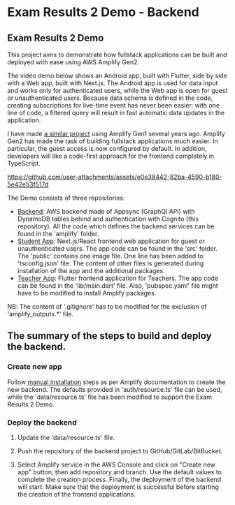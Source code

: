 # Exam Results 2 Demo - Backend

## Exam Results 2 Demo

This project aims to demonstrate how fullstack applications can be built and deployed with ease using AWS Amplify Gen2.

The video demo below shows an Android app, built with Flutter, side by side with a Web app, built with Next.js. The Android app is used for data input and works only for authenticated users, while the Web app is open for guest or unauthenticated users. Because data schema is defined in the code, creating subscriptions for live-time event has never been easier: with one line of code, a filtered query will result in fast automatic data updates in the application.

I have made [a similar project](https://github.com/vg-cloud/210930unauthAmplify) using Amplify Gen1 several years ago. Amplify Gen2 has made the task of building fullstack applications much easier. In particular, the guest access is now configured by default. In addition, developers will like a code-first approach for the frontend completely in TypeScript. 

https://github.com/user-attachments/assets/e0e38442-82ba-4590-b180-5e42e53f517d


The Demo consists of three repositories:
- [Backend](https://github.com/vg-cloud/examres2): AWS backend made of Appsync (GraphQl API) with DynamoDB tables behind and authentication with Cognito (this repository). All the code which defines the backend services can be found in the 'amplify' folder.
- [Student App](https://github.com/vg-cloud/examres2_fe): Next.js/React frontend web application for guest or unauthenticated users. The app code can be found in the 'src' folder. The 'public' contains one image file. One line has been added to 'tsconfig.json' file. The content of other files is generated during installation of the app and the additional packages.
- [Teacher App](https://github.com/vg-cloud/examres2_teacher): Flutter frontend application for Teachers. The app code can be found in the 'lib/main.dart' file. Also, 'pubspec.yaml' file might have to be modified to install Amplify packages.

NB: The content of '.gitignore' has to be modified for the exclusion of 'amplify_outputs.*' file.

## The summary of the steps to build and deploy the backend.

### Create new app

Follow [manual installation](https://docs.amplify.aws/nextjs/start/manual-installation/) steps as per Amplify documentation to create the new backend. The defaults provided in 'auth/resource.ts' file can be used, while the 'data/resource.ts' file has been modified to support the Exam Results 2 Demo.

### Deploy the backend

1. Update the 'data/resource.ts' file.

2. Push the repository of the backend project to GitHub/GitLab/BitBucket.

3. Select Amplify service in the AWS Console and click on "Create new app" button, then add repository and branch. Use the default values to complete the creation process. Finally, the deployment of the backend will start. Make sure that the deployment is successful before starting the creation of the frontend applications.

